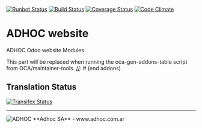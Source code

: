 [![Runbot Status](http://runbot.adhoc.com.ar/runbot/badge/flat/27/8.0.svg)](http://runbot.adhoc.com.ar/runbot/repo/github-com-ingadhoc-website-27)
[![Build Status](https://travis-ci.org/ingadhoc/website.svg?branch=8.0)](https://travis-ci.org/ingadhoc/website)
[![Coverage Status](https://coveralls.io/repos/ingadhoc/website/badge.png?branch=8.0)](https://coveralls.io/r/ingadhoc/website?branch=8.0)
[![Code Climate](https://codeclimate.com/github/ingadhoc/website/badges/gpa.svg)](https://codeclimate.com/github/ingadhoc/website)

# ADHOC website

ADHOC Odoo website Modules

[//]: # (addons)
This part will be replaced when running the oca-gen-addons-table script from OCA/maintainer-tools.
[//]: # (end addons)

Translation Status
------------------
[![Transifex Status](https://www.transifex.com/projects/p/ingadhoc-website-8-0/chart/image_png)](https://www.transifex.com/projects/p/ingadhoc-website-8-0)

----

<img alt="ADHOC" src="http://fotos.subefotos.com/83fed853c1e15a8023b86b2b22d6145bo.png" />
**Adhoc SA** - www.adhoc.com.ar
